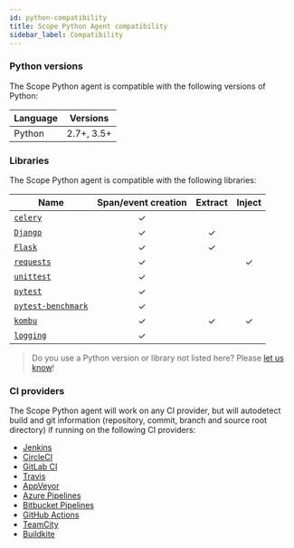 ```yaml
---
id: python-compatibility
title: Scope Python Agent compatibility
sidebar_label: Compatibility
---
```


### Python versions

The Scope Python agent is compatible with the following versions of Python:

| Language |  Versions  |
| -------- | :--------: |
| Python   | 2.7+, 3.5+ |

### Libraries

The Scope Python agent is compatible with the following libraries:

| Name                                                             | Span/event creation | Extract | Inject |
| ---------------------------------------------------------------- | :-----------------: | :-----: | :----: |
| [`celery`](http://www.celeryproject.org)                         |          ✓          |         |        |
| [`Django`](https://pypi.org/project/gunicorn/)                   |          ✓          |    ✓    |        |
| [`Flask`](https://pypi.org/project/gunicorn/)                    |          ✓          |    ✓    |        |
| [`requests`](https://pypi.org/project/requests/)                 |          ✓          |         |   ✓    |
| [`unittest`](https://docs.python.org/3/library/unittest.html)    |          ✓          |         |        |
| [`pytest`](https://pytest.org)                                   |          ✓          |         |        |
| [`pytest-benchmark`](https://pypi.org/project/pytest-benchmark/) |          ✓          |         |        |
| [`kombu`](https://github.com/celery/kombu)                       |          ✓          |    ✓    |   ✓    |
| [`logging`](https://docs.python.org/3/library/logging.html)      |          ✓          |         |        |

> Do you use a Python version or library not listed here? Please [let us know](https://home.undefinedlabs.com/goto/support)!

### CI providers

The Scope Python agent will work on any CI provider, but will autodetect build and git information
(repository, commit, branch and source root directory) if running on the following CI providers:

- [Jenkins](https://jenkins.io/)
- [CircleCI](https://circleci.com/)
- [GitLab CI](https://docs.gitlab.com/ee/ci/)
- [Travis](https://travis-ci.org/)
- [AppVeyor](https://ci.appveyor.com/)
- [Azure Pipelines](https://azure.microsoft.com/en-us/services/devops/pipelines/)
- [Bitbucket Pipelines](https://bitbucket.org/product/features/pipelines)
- [GitHub Actions](https://github.com/features/actions)
- [TeamCity](https://www.jetbrains.com/teamcity/)
- [Buildkite](https://buildkite.com/)

